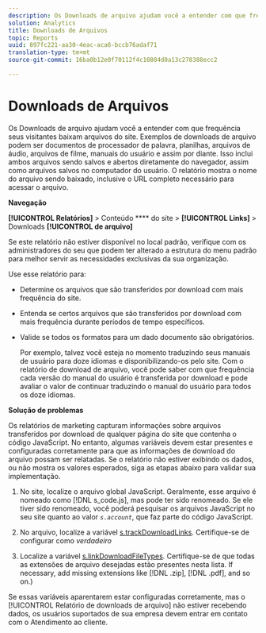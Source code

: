```yaml
---
description: Os Downloads de arquivo ajudam você a entender com que frequência seus visitantes baixam arquivos do site. Exemplos de downloads de arquivo podem ser documentos de processador de palavra, planilhas, arquivos de áudio, arquivos de filme, manuais do usuário e assim por diante. Isso inclui ambos arquivos sendo salvos e abertos diretamente do navegador, assim como arquivos salvos no computador do usuário. O relatório mostra o nome do arquivo sendo baixado, inclusive o URL completo necessário para acessar o arquivo.
solution: Analytics
title: Downloads de Arquivos
topic: Reports
uuid: 897fc221-aa30-4eac-aca6-bccb76adaf71
translation-type: tm+mt
source-git-commit: 16ba0b12e0f70112f4c10804d0a13c278388ecc2

---
```



# Downloads de Arquivos

Os Downloads de arquivo ajudam você a entender com que frequência seus visitantes baixam arquivos do site. Exemplos de downloads de arquivo podem ser documentos de processador de palavra, planilhas, arquivos de áudio, arquivos de filme, manuais do usuário e assim por diante. Isso inclui ambos arquivos sendo salvos e abertos diretamente do navegador, assim como arquivos salvos no computador do usuário. O relatório mostra o nome do arquivo sendo baixado, inclusive o URL completo necessário para acessar o arquivo.

**Navegação**

**[!UICONTROL Relatórios]** &gt; Conteúdo **** do site &gt; **[!UICONTROL Links]** &gt; Downloads **[!UICONTROL de arquivo]**

Se este relatório não estiver disponível no local padrão, verifique com os administradores do seu que podem ter alterado a estrutura do menu padrão para melhor servir as necessidades exclusivas da sua organização.

Use esse relatório para:

* Determine os arquivos que são transferidos por download com mais frequência do site.
* Entenda se certos arquivos que são transferidos por download com mais frequência durante períodos de tempo específicos.
* Valide se todos os formatos para um dado documento são obrigatórios.

   Por exemplo, talvez você esteja no momento traduzindo seus manuais de usuário para doze idiomas e disponibilizando-os pelo site. Com o relatório de download de arquivo, você pode saber com que frequência cada versão do manual do usuário é transferida por download e pode avaliar o valor de continuar traduzindo o manual do usuário para todos os doze idiomas.

**Solução de problemas**

Os relatórios de marketing capturam informações sobre arquivos transferidos por download de qualquer página do site que contenha o código JavaScript. No entanto, algumas variáveis devem estar presentes e configuradas corretamente para que as informações de download do arquivo possam ser relatadas. Se o relatório não estiver exibindo os dados, ou não mostra os valores esperados, siga as etapas abaixo para validar sua implementação.

1. No site, localize o arquivo global JavaScript. Geralmente, esse arquivo é nomeado como [!DNL s_code.js], mas pode ter sido renomeado. Se ele tiver sido renomeado, você poderá pesquisar os arquivos JavaScript no seu site quanto ao valor *`s.account`*, que faz parte do código JavaScript.

1. No arquivo, localize a variável [s.trackDownloadLinks](https://marketing.adobe.com/resources/help/en_US/sc/implement/c_trackdownllinks.html). Certifique-se de configurar como *verdadeiro*

1. Localize a variável [s.linkDownloadFileTypes](https://marketing.adobe.com/resources/help/en_US/sc/implement/c_linkdownfiletypes.html). Certifique-se de que todas as extensões de arquivo desejadas estão presentes nesta lista. If necessary, add missing extensions like [!DNL .zip], [!DNL .pdf], and so on.)

Se essas variáveis aparentarem estar configuradas corretamente, mas o [!UICONTROL Relatório de downloads de arquivo] não estiver recebendo dados, os usuários suportados de sua empresa devem entrar em contato com o Atendimento ao cliente.
